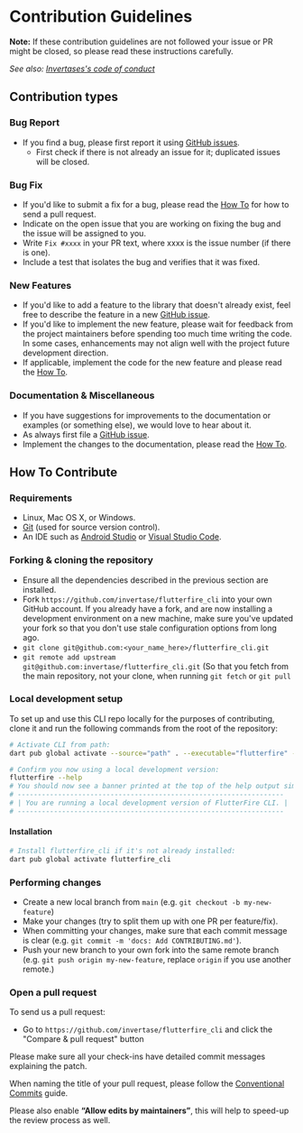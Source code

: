 # Contribution Guidelines

**Note:** If these contribution guidelines are not followed your issue or PR might be closed, so
please read these instructions carefully.

_See also: [Invertases's code of conduct](https://github.com/invertase/meta/blob/main/CODE_OF_CONDUCT.md)_


## Contribution types

### Bug Report

- If you find a bug, please first report it using [GitHub issues](https://github.com/invertase/flutterfire_cli/issues/new?assignees=&labels=bug%2Ctriage&template=bug_report.yml&title=%5Bbug%5D%3A++).
  - First check if there is not already an issue for it; duplicated issues will be closed.

### Bug Fix

- If you'd like to submit a fix for a bug, please read the [How To](#how-to-contribute) for how to send a pull request.
- Indicate on the open issue that you are working on fixing the bug and the issue will be assigned to you.
- Write `Fix #xxxx` in your PR text, where xxxx is the issue number (if there is one).
- Include a test that isolates the bug and verifies that it was fixed.

### New Features

- If you'd like to add a feature to the library that doesn't already exist, feel free to describe the feature in a new [GitHub issue](https://github.com/invertase/flutterfire_cli/issues/new?assignees=&labels=feature+request%2Ctriage&template=feature_request.yml&title=request%3A++).
- If you'd like to implement the new feature, please wait for feedback from the project maintainers before spending too much time writing the code. In some cases, enhancements may not align well with the project future development direction.
- If applicable, implement the code for the new feature and please read the [How To](#how-to-contribute).

### Documentation & Miscellaneous

- If you have suggestions for improvements to the documentation or examples (or something else), we would love to hear about it.
- As always first file a [GitHub issue](https://github.com/invertase/flutterfire_cli/issues/new/choose).
- Implement the changes to the documentation, please read the [How To](#how-to-contribute).

## How To Contribute

### Requirements

- Linux, Mac OS X, or Windows.
- [Git](https://git-scm.com) (used for source version control).
- An IDE such as [Android Studio](https://developer.android.com/studio) or [Visual Studio Code](https://code.visualstudio.com/).

### Forking & cloning the repository

- Ensure all the dependencies described in the previous section are installed.
- Fork `https://github.com/invertase/flutterfire_cli` into your own GitHub account. If
  you already have a fork, and are now installing a development environment on
  a new machine, make sure you've updated your fork so that you don't use stale
  configuration options from long ago.
- `git clone git@github.com:<your_name_here>/flutterfire_cli.git`
- `git remote add upstream git@github.com:invertase/flutterfire_cli.git` (So that you
  fetch from the main repository, not your clone, when running `git fetch` or `git pull`

### Local development setup

To set up and use this CLI repo locally for the purposes of contributing, clone it and run the following commands from the root of the repository:

```bash
# Activate CLI from path:
dart pub global activate --source="path" . --executable="flutterfire" --overwrite

# Confirm you now using a local development version:
flutterfire --help
# You should now see a banner printed at the top of the help output similar to:
# ------------------------------------------------------------------
# | You are running a local development version of FlutterFire CLI. |
# ------------------------------------------------------------------
```

#### Installation

```bash
# Install flutterfire_cli if it's not already installed:
dart pub global activate flutterfire_cli
```

### Performing changes

- Create a new local branch from `main` (e.g. `git checkout -b my-new-feature`)
- Make your changes (try to split them up with one PR per feature/fix).
- When committing your changes, make sure that each commit message is clear
 (e.g. `git commit -m 'docs: Add CONTRIBUTING.md'`).
- Push your new branch to your own fork into the same remote branch
 (e.g. `git push origin my-new-feature`, replace `origin` if you use another remote.)

### Open a pull request

To send us a pull request:

- Go to `https://github.com/invertase/flutterfire_cli` and click the
  "Compare & pull request" button

Please make sure all your check-ins have detailed commit messages explaining the patch.

When naming the title of your pull request, please follow the [Conventional Commits](https://www.conventionalcommits.org/en/v1.0.0-beta.4/)
guide. 

Please also enable **“Allow edits by maintainers”**, this will help to speed-up the review process as well.
